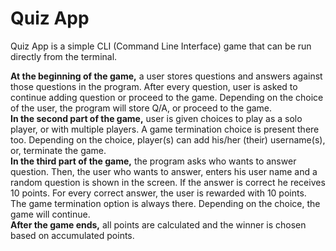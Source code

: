 # Quiz App
Quiz App is a simple CLI (Command Line Interface) game that can be run directly from the terminal.
<p>
  <b>At the beginning of the game,</b> a user stores questions and answers against those questions in the program. After every question, user is asked to continue adding question or proceed to the game. Depending on the choice of the user, the program will store Q/A, or proceed to the game. 
  <br>
  <b>In the second part of the game,</b> user is given choices to play as a solo player, or with multiple players. A game termination choice is present there too. Depending on the choice, player(s) can add his/her (their) username(s), or, terminate the game.
  <br>
  <b>In the third part of the game,</b> the program asks who wants to answer question. Then, the user who wants to answer, enters his user name and a random question is shown in the screen. If the answer is correct he receives 10 points. For every correct answer, the user is rewarded with 10 points. 
<br>The game termination option is always there. Depending on the choice, the game will continue. 
  <br>
  <b>After the game ends,</b> all points are calculated and the winner is chosen based on accumulated points.
</p>
